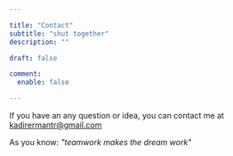 ```yaml
---

title: "Contact"
subtitle: "shut together"
description: ""

draft: false

comment:
  enable: false

---
```


If you have an any question or idea, you can contact me at kadirermantr@gmail.com

As you know: *"teamwork makes the dream work"*

